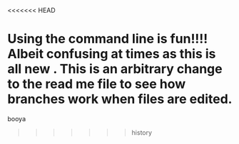 <<<<<<< HEAD

Using the command line is fun!!!!
Albeit confusing at times as this is all new . 
This is an arbitrary change to the read me file to see how branches work when files are edited.
=======
booya
>>>>>>> history
